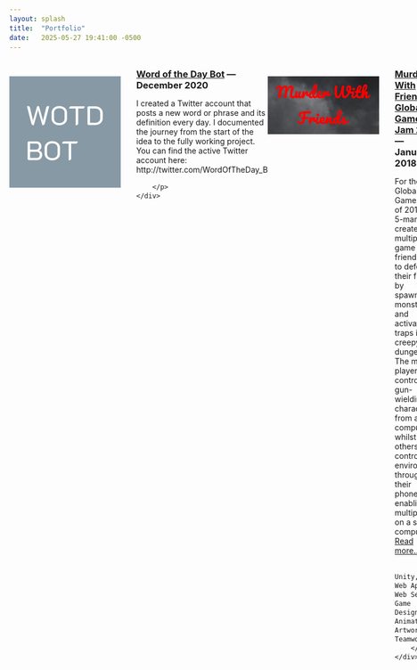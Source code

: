 ```yaml
---
layout: splash  
title:  "Portfolio"
date:   2025-05-27 19:41:00 -0500
---
```


<style>
.project-block {
  display: flex;
  align-items: flex-start;
  margin-bottom: 2em;
}

.project-image {
  width: 200px;
  object-fit: cover;
  margin-right: 2em;
  padding-top: 1em;
}

.project-text h3 {
  margin-top: 0;
  margin-bottom: 0.5em;
}
</style>

<br/>
<div class="project-block">
    <img src="../assets/img/portfolio/WOTDB_logo.jpg" class="project-image" width=200>
    <div class="project-text">
        <h3>
            <a href="../2020/12/29/word-of-the-day-bot.html">Word of the Day Bot</a> — December 2020
        </h3>
        <p>
            I created a Twitter account that posts a new word or phrase and its definition every day. I documented the journey from the start of the idea to the fully working project. You can find the active Twitter account here: http://twitter.com/WordOfTheDay_B

        </p>
    </div>
</div>

<hr/>

<div class="project-block">
    <img src="../assets/img/portfolio/murder-with-friends-logo.png" class="project-image" width=300>
    <div class="project-text">
        <h3>
            <a href="../2018/01/01/murder-with-friends.html">Murder With Friends – Global Game Jam 2018</a> — January 2018
        </h3>
        <p>
            For the Global Game Jam of 2018, our 5-man team created a multiplayer game where friends have to defeat their friends by spawning monsters and activating traps in a creepy dungeon. The main player controls a gun-wielding character from a computer, whilst the others control the environment through their phones, enabling multiplayer on a single computer.  <a href="">Read more…</a>

            Unity, C#, Web Apps, Web Server, Game Design, Animation, Artwork, Teamwork
        </p>
    </div>
</div>

<hr/>

<div class="project-block">
    <img src="../assets/img/portfolio/Fight-twitter-logo.png" class="project-image" width=300>
    <div class="project-text">
        <h3>
            <a href="../2017/12/03/fight-twitter.html">Fight Twitter Hackathon</a> — December 2017
        </h3>
        <p>
            In this hackathon, we combined Twitter and silly physics to create Fight Twitter – a slapstick fighting game where the fighters look like real twitter users. Just enter two Twitter usernames, and slap each other off the platforms to win. This was designed and implemented in 12 hours. Read more…

            Unity, C#, Twitter scripts, Game Design, Animation, Game Music, Teamwork
        </p>
    </div>
</div>

<hr/>

[Rolls-Royce Starlight hackathon for HackSussex — November 2017](../_posts/2017-11-01-starlight-hackathon.md)

<img src="../assets/img/portfolio/hacksussex-logo.jpg">

After another very successful Hackathon at the University of Sussex, I review our experiences and the lessons learned from this 24-hour challenge. We took on the Rolls-Royce Starlight challenge, successfully constructing a hardware and software prototype, and being awarded with the competition’s Hardware Challenge prize and Major League Hacking finalist medal. Read more…

Arduino, C++, LED, Hardware, Electrical Engineering, Teamwork

---

[Environment-modelling robots with sleep-wake cycles — May-Aug 2017](../_posts/2017-08-01-sleep-wake.md)

<img src="../assets/img/portfolio/Sleep-Wake-logo.png">

Intelligent Systems MSc Thesis at Sussex University

This project consists of applying machine learning to a robotic vehicle to make it create a model of its environment through its sensory information, allowing the autonomous completion of a goal. The robot will go through “sleep-wake” cycles to accelerate the process of problem solving, by doing “offline” processing with data gathered in real-time by the wake cycle. Read more…

Python, Neural Networks, Robotics, Adaptive Behaviour, NARX networks, Simulations

---

[Power is Everything Hackathon — July 2017](../_posts/2017-07-01-power-is-everything.md)

<img src="../assets/img/portfolio/power-is-everything.png">

Power is Everything is a game that achieved 10th place for the Game Maker’s Toolkit 2017 Game Jam where teams have 48 hours to produce a working game.

Our 4-man team created a side Scrolling shoot-me-up with one core concept: your power bar limits your progression through the game. Read more…

C++, Game Design, Artwork, Game Music, Teamwork

---

[WorldStoriesVR – VR history lessons — Apr-May 2017](../_posts/2017-05-01-worldstories-vr.md)

<img src="../assets/img/portfolio/World-stories-VR.jpg">

World Stories VR is an immersive storytelling VR app whereusers can learn different topics of history, be it historical figures and their stories or countries and their past.

The smartphone app, when paired with a VR headset, provides high-quality documentary-style lessons on a chosen topic to be enjoyed in the comfort of your own home. Read more…

C#, Unity, Virtual Reality, Technology Enhanced Learning Environments

---

[HeatmAPP – Property value heatmap — Oct-Dec 2016](../_posts/2016-12-12-heatmapp.md)

<img src="../assets/img/portfolio/heatmap_logo.png">

A Uk based property price heatmap application. Users can search any city by postcode or use their current location to view pricing information. House prices in the area are displayed on a scale of green (cheaper) to red (expensive). The app uses a big database on Amazon EC2 Servers and was programmed in Android Studio in Java. Read more…

Java, Android, Big Data, PHP, Software Engineering, SQL, Agile

---

[CleverCheckers – Checkers with intelligent AI — Oct-Dec 2016](../_posts/2016-12-01-clever-checkers.md)

<img src="../assets/img/portfolio/Clever-checkers-logo.png">

A checkers game with AI of varying difficulty. The application has a beautiful, easy to use interface, with hints to help you make the right decisions. Choose from 5 different difficulty levels or play agains another human. The application was programmed in Java using Swing and AWT. Read more…

Java, AI, Game Design, GUI, Decision Trees

---

[SWhile – Simple IDE for WHILE — Sept 2015-May 2016](../_posts/2016-05-01-SWhile.md)

<img src="../assets/img/portfolio/SWhile-logo.png">

An application for programmers to write and execute programs in the WHILE language. The project consisted of making an interpreter for the language in Java with an interface in Scala.

This was used by students in the Limits of Computation course taught by Bernhard Reus at the University of Sussex. Read more…

Scala, Java, JavaCC, Compilers, Software Engineering

---

[PdfToList – CERN Plan information extraction — July 2015](../_posts/2015-07-01-pdftolist.md)

<img src="../assets/img/portfolio/Pdf-to-list.png">

Information extraction tool for civil engineering plans. Developed for the Civil Engineering department of CERN during an internship in 2015. The program extracts all relevant and important information into an excel document. Read more…

Python, Software Engineering, Data Science